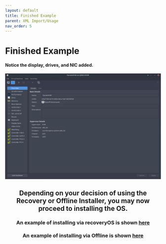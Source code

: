 ```yaml
---
layout: default
title: Finished Example
parent: XML Import/Usage
nav_order: 5
---
```


# Finished Example
#### Notice the display, drives, and NIC added.

<a href="https://raw.githubusercontent.com/royalgraphx/DarwinKVM/main/docs/assets/VManExampleReadyToInstall.png"><img src="../../../assets/VManExampleReadyToInstall.png" alt=""></a>

<h2 align="center">Depending on your decision of using the Recovery or Offline Installer, you may now proceed to installing the OS.</h2>

<h3 align="center">An example of installing via recoveryOS is shown <a href="../../06-FetchingInstaller/01-Recovery/03-Installation">here</a></h3>

<h3 align="center">An example of installing via Offline is shown <a href="../../06-FetchingInstaller/02-Offline/index">here</a></h3>